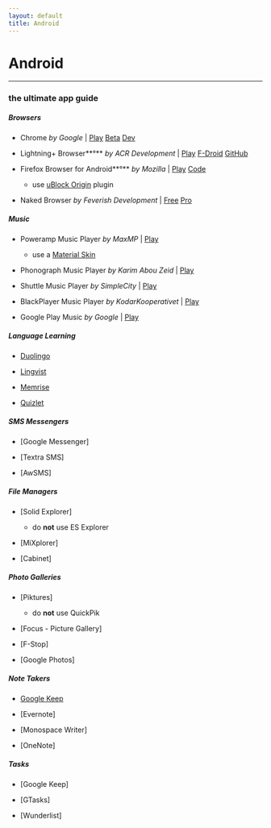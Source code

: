 ```yaml
---
layout: default
title: Android
---
```


# Android
-------
### the ultimate app guide

##### Browsers
+ Chrome *by Google* | [Play](https://play.google.com/store/apps/details?id=com.android.chrome) [Beta](https://play.google.com/store/apps/details?id=com.chrome.beta) [Dev](https://play.google.com/store/apps/details?id=com.chrome.dev)


+ Lightning+ Browser**°**  *by ACR Development* | [Play](https://play.google.com/store/apps/details?id=acr.browser.lightning&hl=en)  [F-Droid](https://f-droid.org/repository/browse/?fdid=acr.browser.lightning)  [GitHub](https://github.com/anthonycr/Lightning-Browser)

+ Firefox Browser for Android**°** *by Mozilla* | [Play](https://play.google.com/store/apps/details?id=org.mozilla.firefox) [Code](https://developer.mozilla.org/en-US/docs/Mozilla/Developer_guide/Build_Instructions/Simple_Firefox_for_Android_build)
	* use [uBlock Origin](https://github.com/gorhill/uBlock) plugin

+ Naked Browser *by Feverish Development* | [Free](https://play.google.com/store/apps/details?id=com.fevdev.nakedbrowser) [Pro](https://play.google.com/store/apps/details?id=com.fevdev.nakedbrowser)

##### Music 
+ Poweramp Music Player *by MaxMP* | [Play](https://play.google.com/store/apps/details?id=com.maxmpz.audioplayer)
	* use a [Material Skin](https://play.google.com/store/apps/details?id=com.ikorolkov.poweramp.skins.material)

+ Phonograph Music Player *by Karim Abou Zeid* | [Play](https://play.google.com/store/apps/details?id=com.kabouzeid.gramophone&hl=en)

+ Shuttle Music Player *by SimpleCity* | [Play](https://play.google.com/store/apps/details?id=another.music.player&hl=en)

+ BlackPlayer Music Player *by KodarKooperativet* | [Play](https://play.google.com/store/apps/details?id=com.kodarkooperativet.blackplayerfree&hl=en)

+ Google Play Music *by Google* | [Play](https://play.google.com/store/apps/details?id=com.google.android.music&hl=en)

##### Language Learning

* [Duolingo](https://play.google.com/store/apps/details?id=com.duolingo) 

* [Lingvist](https://play.google.com/store/apps/details?id=io.lingvist.android)

* [Memrise](https://play.google.com/store/apps/details?id=com.memrise.android.memrisecompanion)

* [Quizlet](https://play.google.com/store/apps/details?id=com.quizlet.quizletandroid) 

##### SMS Messengers

* [Google Messenger]

* [Textra SMS]

* [AwSMS]

##### File Managers

* [Solid Explorer]
	* do **not** use ES Explorer
* [MiXplorer]

* [Cabinet]

##### Photo Galleries

* [Piktures]
	* do **not** use QuickPik
* [Focus - Picture Gallery]

* [F-Stop]

* [Google Photos]

##### Note Takers

* [Google Keep](/googlekeep)

* [Evernote]

* [Monospace Writer]

* [OneNote]

##### Tasks

* [Google Keep]

* [GTasks]

* [Wunderlist]


